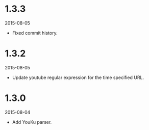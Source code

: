 # 1.3.3

2015-08-05

 - Fixed commit history.

# 1.3.2

2015-08-05

 - Update youtube regular expression for the time specified URL.


# 1.3.0

2015-08-04

 - Add YouKu parser.
